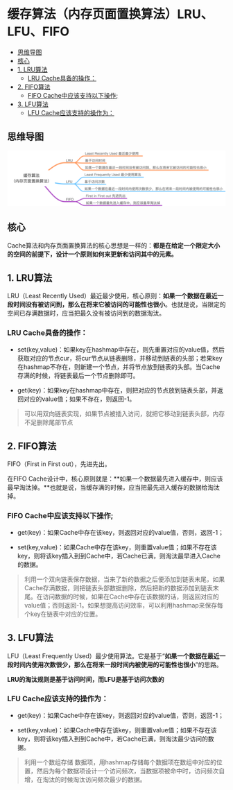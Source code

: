 # 缓存算法（内存页面置换算法）LRU、LFU、FIFO
<!-- @import "[TOC]" {cmd="toc" depthFrom=2 depthTo=6 orderedList=false} -->
<!-- code_chunk_output -->

* [思维导图](#思维导图)
* [核心](#核心)
* [1. LRU算法](#1-lru算法)
	* [LRU Cache具备的操作：](#lru-cache具备的操作)
* [2. FIFO算法](#2-fifo算法)
	* [FIFO Cache中应该支持以下操作;](#fifo-cache中应该支持以下操作)
* [3. LFU算法](#3-lfu算法)
	* [LFU Cache应该支持的操作为：](#lfu-cache应该支持的操作为)

<!-- /code_chunk_output -->
## 思维导图

![](assets/缓存算法.png)

## 核心

Cache算法和内存页面置换算法的核心思想是一样的：**都是在给定一个限定大小的空间的前提下，设计一个原则如何来更新和访问其中的元素。**

## 1. LRU算法

LRU（Least Recently Used）最近最少使用，核心原则：**如果一个数据在最近一段时间没有被访问到，那么在将来它被访问的可能性也很小**。也就是说，当限定的空间已存满数据时，应当把最久没有被访问到的数据淘汰。

### LRU Cache具备的操作：

- set(key,value)：如果key在hashmap中存在，则先重置对应的value值，然后获取对应的节点cur，将cur节点从链表删除，并移动到链表的头部；若果key在hashmap不存在，则新建一个节点，并将节点放到链表的头部。当Cache存满的时候，将链表最后一个节点删除即可。

- get(key)：如果key在hashmap中存在，则把对应的节点放到链表头部，并返回对应的value值；如果不存在，则返回-1。

> 可以用双向链表实现，如果节点被插入访问，就把它移动到链表头部，内存不足删除尾部节点

## 2. FIFO算法

FIFO（First in First out），先进先出。

在FIFO Cache设计中，核心原则就是：**如果一个数据最先进入缓存中，则应该最早淘汰掉。**也就是说，当缓存满的时候，应当把最先进入缓存的数据给淘汰掉。

### FIFO Cache中应该支持以下操作;

- get(key)：如果Cache中存在该key，则返回对应的value值，否则，返回-1；

- set(key,value)：如果Cache中存在该key，则重置value值；如果不存在该key，则将该key插入到到Cache中，若Cache已满，则淘汰最早进入Cache的数据。

> 利用一个双向链表保存数据，当来了新的数据之后便添加到链表末尾，如果Cache存满数据，则把链表头部数据删除，然后把新的数据添加到链表末尾。在访问数据的时候，如果在Cache中存在该数据的话，则返回对应的value值；否则返回-1。如果想提高访问效率，可以利用hashmap来保存每个key在链表中对应的位置。

## 3. LFU算法

LFU（Least Frequently Used）最少使用算法。它是基于“**如果一个数据在最近一段时间内使用次数很少，那么在将来一段时间内被使用的可能性也很小**”的思路。

**LRU的淘汰规则是基于访问时间，而LFU是基于访问次数的**

### LFU Cache应该支持的操作为：

- get(key)：如果Cache中存在该key，则返回对应的value值，否则，返回-1；

- set(key,value)：如果Cache中存在该key，则重置value值；如果不存在该key，则将该key插入到到Cache中，若Cache已满，则淘汰最少访问的数据。

>  利用一个数组存储 数据项，用hashmap存储每个数据项在数组中对应的位置，然后为每个数据项设计一个访问频次，当数据项被命中时，访问频次自增，在淘汰的时候淘汰访问频次最少的数据。
